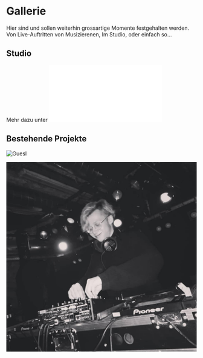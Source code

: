 # Gallerie

Hier sind und sollen weiterhin grossartige Momente festgehalten werden.
Von Live-Auftritten von Musizierenen, Im Studio, oder einfach so...

## Studio

Mehr dazu unter ![Projekte > Studio](/projects/Studio.html)

## Bestehende Projekte

![Guesl](/images/gallery/GUESL_LIVE.png)

![Nero Kroma](/images/gallery/adam_live.png)
